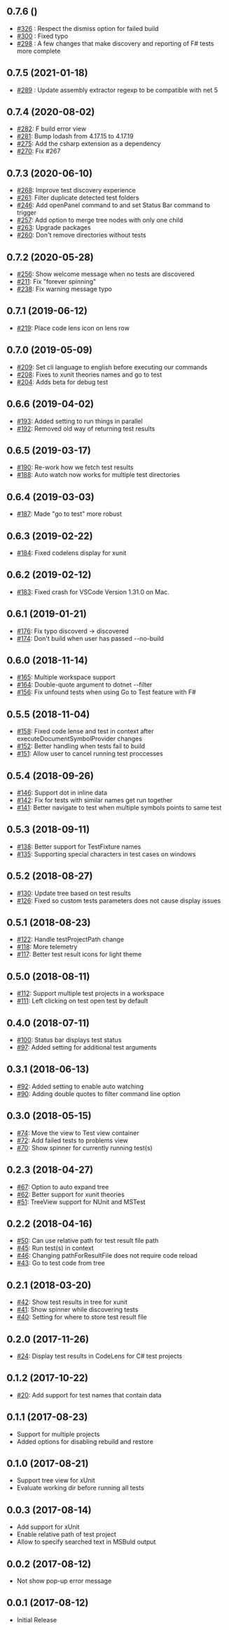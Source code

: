 ## 0.7.6 ()
* [#326](https://github.com/formulahendry/vscode-dotnet-test-explorer/pull/326) : Respect the dismiss option for failed build 
* [#300](https://github.com/formulahendry/vscode-dotnet-test-explorer/pull/300) : Fixed typo
* [#298](https://github.com/formulahendry/vscode-dotnet-test-explorer/pull/298) : A few changes that make discovery and reporting of F# tests more complete

## 0.7.5 (2021-01-18)
* [#289](https://github.com/formulahendry/vscode-dotnet-test-explorer/pull/289) : Update assembly extractor regexp to be compatible with net 5

## 0.7.4 (2020-08-02)
* [#282](https://github.com/formulahendry/vscode-dotnet-test-explorer/pull/282): F build error view
* [#281](https://github.com/formulahendry/vscode-dotnet-test-explorer/pull/281): Bump lodash from 4.17.15 to 4.17.19
* [#275](https://github.com/formulahendry/vscode-dotnet-test-explorer/pull/275): Add the csharp extension as a dependency
* [#270](https://github.com/formulahendry/vscode-dotnet-test-explorer/pull/270): Fix #267 

## 0.7.3 (2020-06-10)
* [#268](https://github.com/formulahendry/vscode-dotnet-test-explorer/pull/268): Improve test discovery experience
* [#261](https://github.com/formulahendry/vscode-dotnet-test-explorer/pull/261): Filter duplicate detected test folders
* [#246](https://github.com/formulahendry/vscode-dotnet-test-explorer/pull/246): Add openPanel command to and set Status Bar command to trigger
* [#257](https://github.com/formulahendry/vscode-dotnet-test-explorer/pull/257): Add option to merge tree nodes with only one child
* [#263](https://github.com/formulahendry/vscode-dotnet-test-explorer/pull/263): Upgrade packages
* [#260](https://github.com/formulahendry/vscode-dotnet-test-explorer/pull/260): Don't remove directories without tests

## 0.7.2 (2020-05-28)
* [#256](https://github.com/formulahendry/vscode-dotnet-test-explorer/pull/256): Show welcome message when no tests are discovered
* [#211](https://github.com/formulahendry/vscode-dotnet-test-explorer/pull/211): Fix "forever spinning"
* [#238](https://github.com/formulahendry/vscode-dotnet-test-explorer/pull/238): Fix warning message typo

## 0.7.1 (2019-06-12)
* [#219](https://github.com/formulahendry/vscode-dotnet-test-explorer/pull/219): Place code lens icon on lens row

## 0.7.0 (2019-05-09)
* [#209](https://github.com/formulahendry/vscode-dotnet-test-explorer/pull/209): Set cli language to english before executing our commands 
* [#208](https://github.com/formulahendry/vscode-dotnet-test-explorer/pull/208): Fixes to xunit theories names and go to test 
* [#204](https://github.com/formulahendry/vscode-dotnet-test-explorer/pull/204): Adds beta for debug test 

## 0.6.6 (2019-04-02)
* [#193](https://github.com/formulahendry/vscode-dotnet-test-explorer/pull/193): Added setting to run things in parallel
* [#192](https://github.com/formulahendry/vscode-dotnet-test-explorer/pull/192): Removed old way of returning test results

## 0.6.5 (2019-03-17)
* [#190](https://github.com/formulahendry/vscode-dotnet-test-explorer/pull/190): Re-work how we fetch test results
* [#188](https://github.com/formulahendry/vscode-dotnet-test-explorer/pull/188): Auto watch now works for multiple test directories

## 0.6.4 (2019-03-03)
* [#187](https://github.com/formulahendry/vscode-dotnet-test-explorer/pull/187): Made "go to test" more robust

## 0.6.3 (2019-02-22)
* [#184](https://github.com/formulahendry/vscode-dotnet-test-explorer/pull/184): Fixed codelens display for xunit

## 0.6.2 (2019-02-12)
* [#183](https://github.com/formulahendry/vscode-dotnet-test-explorer/pull/183): Fixed crash for VSCode Version 1.31.0 on Mac.

## 0.6.1 (2019-01-21)
* [#176](https://github.com/formulahendry/vscode-dotnet-test-explorer/pull/176): Fix typo discoverd -> discovered
* [#174](https://github.com/formulahendry/vscode-dotnet-test-explorer/pull/174): Don't build when user has passed --no-build

## 0.6.0 (2018-11-14)
* [#165](https://github.com/formulahendry/vscode-dotnet-test-explorer/pull/165): Multiple workspace support
* [#164](https://github.com/formulahendry/vscode-dotnet-test-explorer/pull/164): Double-quote argument to dotnet --filter
* [#156](https://github.com/formulahendry/vscode-dotnet-test-explorer/pull/156): Fix unfound tests when using Go to Test feature with F# 

## 0.5.5 (2018-11-04)
* [#158](https://github.com/formulahendry/vscode-dotnet-test-explorer/pull/158): Fixed code lense and test in context after executeDocumentSymbolProvider changes
* [#152](https://github.com/formulahendry/vscode-dotnet-test-explorer/pull/152): Better handling when tests fail to build
* [#151](https://github.com/formulahendry/vscode-dotnet-test-explorer/pull/151): Allow user to cancel running test proccesses

## 0.5.4 (2018-09-26)
* [#146](https://github.com/formulahendry/vscode-dotnet-test-explorer/pull/146): Support dot in inline data
* [#142](https://github.com/formulahendry/vscode-dotnet-test-explorer/pull/142): Fix for tests with similar names get run together
* [#141](https://github.com/formulahendry/vscode-dotnet-test-explorer/pull/141): Better navigate to test when multiple symbols points to same test

## 0.5.3 (2018-09-11)
* [#138](https://github.com/formulahendry/vscode-dotnet-test-explorer/pull/138): Better support for TestFixture names
* [#135](https://github.com/formulahendry/vscode-dotnet-test-explorer/pull/135): Supporting special characters in test cases on windows

## 0.5.2 (2018-08-27)
* [#130](https://github.com/formulahendry/vscode-dotnet-test-explorer/pull/130): Update tree based on test results
* [#126](https://github.com/formulahendry/vscode-dotnet-test-explorer/pull/126): Fixed so custom tests parameters does not cause display issues

## 0.5.1 (2018-08-23)
* [#122](https://github.com/formulahendry/vscode-dotnet-test-explorer/pull/122): Handle testProjectPath change
* [#118](https://github.com/formulahendry/vscode-dotnet-test-explorer/pull/118): More telemetry
* [#117](https://github.com/formulahendry/vscode-dotnet-test-explorer/pull/117): Better test result icons for light theme

## 0.5.0 (2018-08-11)
* [#112](https://github.com/formulahendry/vscode-dotnet-test-explorer/pull/112): Support multiple test projects in a workspace 
* [#111](https://github.com/formulahendry/vscode-dotnet-test-explorer/pull/111): Left clicking on test open test by default

## 0.4.0 (2018-07-11)
* [#100](https://github.com/formulahendry/vscode-dotnet-test-explorer/pull/100): Status bar displays test status
* [#97](https://github.com/formulahendry/vscode-dotnet-test-explorer/pull/97): Added setting for additional test arguments

## 0.3.1 (2018-06-13)
* [#92](https://github.com/formulahendry/vscode-dotnet-test-explorer/pull/92): Added setting to enable auto watching
* [#90](https://github.com/formulahendry/vscode-dotnet-test-explorer/pull/90): Adding double quotes to filter command line option

## 0.3.0 (2018-05-15)
* [#74](https://github.com/formulahendry/vscode-dotnet-test-explorer/pull/74): Move the view to Test view container
* [#72](https://github.com/formulahendry/vscode-dotnet-test-explorer/pull/72): Add failed tests to problems view
* [#70](https://github.com/formulahendry/vscode-dotnet-test-explorer/pull/70): Show spinner for currently running test(s)

## 0.2.3 (2018-04-27)
* [#67](https://github.com/formulahendry/vscode-dotnet-test-explorer/pull/67): Option to auto expand tree
* [#62](https://github.com/formulahendry/vscode-dotnet-test-explorer/pull/62): Better support for xunit theories
* [#51](https://github.com/formulahendry/vscode-dotnet-test-explorer/pull/51): TreeView support for NUnit and MSTest

## 0.2.2 (2018-04-16)
* [#50](https://github.com/formulahendry/vscode-dotnet-test-explorer/pull/52): Can use relative path for test result file path
* [#45](https://github.com/formulahendry/vscode-dotnet-test-explorer/pull/45): Run test(s) in context
* [#46](https://github.com/formulahendry/vscode-dotnet-test-explorer/pull/48): Changing pathForResultFile does not require code reload
* [#43](https://github.com/formulahendry/vscode-dotnet-test-explorer/pull/43): Go to test code from tree

## 0.2.1 (2018-03-20)
* [#42](https://github.com/formulahendry/vscode-dotnet-test-explorer/pull/42): Show test results in tree for xunit
* [#41](https://github.com/formulahendry/vscode-dotnet-test-explorer/pull/41): Show spinner while discovering tests
* [#40](https://github.com/formulahendry/vscode-dotnet-test-explorer/pull/40): Setting for where to store test result file

## 0.2.0 (2017-11-26)
* [#24](https://github.com/formulahendry/vscode-dotnet-test-explorer/pull/24): Display test results in CodeLens for C# test projects

## 0.1.2 (2017-10-22)
* [#20](https://github.com/formulahendry/vscode-dotnet-test-explorer/pull/20): Add support for test names that contain data

## 0.1.1 (2017-08-23)
* Support for multiple projects
* Added options for disabling rebuild and restore

## 0.1.0 (2017-08-21)
* Support tree view for xUnit
* Evaluate working dir before running all tests

## 0.0.3 (2017-08-14)
* Add support for xUnit
* Enable relative path of test project
* Allow to specify searched text in MSBuld output

## 0.0.2 (2017-08-12)
* Not show pop-up error message

## 0.0.1 (2017-08-12)
* Initial Release
